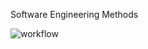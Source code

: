 Software Engineering Methods

![workflow](https://github.com/AntonJar-ENU/sem/actions/workflows/main.yml/badge.svg)
